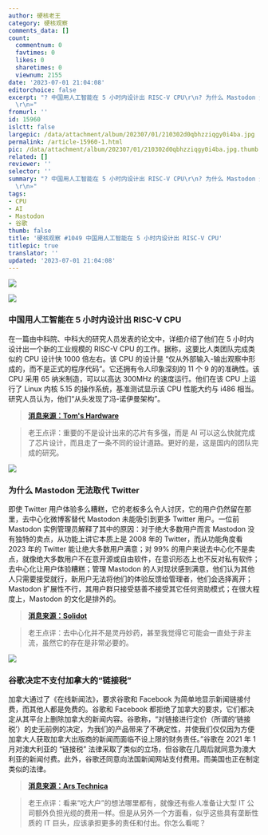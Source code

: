 ```yaml
---
author: 硬核老王
category: 硬核观察
comments_data: []
count:
  commentnum: 0
  favtimes: 0
  likes: 0
  sharetimes: 0
  viewnum: 2155
date: '2023-07-01 21:04:08'
editorchoice: false
excerpt: "? 中国用人工智能在 5 小时内设计出 RISC-V CPU\r\n? 为什么 Mastodon 无法取代 Twitter\r\n? 谷歌决定不支付加拿大的“链接税”\r\n»
  \r\n»"
fromurl: ''
id: 15960
islctt: false
largepic: /data/attachment/album/202307/01/210302d0qbhzziqgy0i4ba.jpg
permalink: /article-15960-1.html
pic: /data/attachment/album/202307/01/210302d0qbhzziqgy0i4ba.jpg.thumb.jpg
related: []
reviewer: ''
selector: ''
summary: "? 中国用人工智能在 5 小时内设计出 RISC-V CPU\r\n? 为什么 Mastodon 无法取代 Twitter\r\n? 谷歌决定不支付加拿大的“链接税”\r\n»
  \r\n»"
tags:
- CPU
- AI
- Mastodon
- 谷歌
thumb: false
title: '硬核观察 #1049 中国用人工智能在 5 小时内设计出 RISC-V CPU'
titlepic: true
translator: ''
updated: '2023-07-01 21:04:08'
---
```


![](/data/attachment/album/202307/01/210302d0qbhzziqgy0i4ba.jpg)


![](/data/attachment/album/202307/01/210316wnggtggtfg88bqgd.jpg)


### 中国用人工智能在 5 小时内设计出 RISC-V CPU


在一篇由中科院、中科大的研究人员发表的论文中，详细介绍了他们在 5 小时内设计出一个新的工业规模的 RISC-V CPU 的工作。据称，这要比人类团队完成类似的 CPU 设计快 1000 倍左右。该 CPU 的设计是 “仅从外部输入-输出观察中形成的，而不是正式的程序代码”。它还拥有令人印象深刻的 11 个 9 的的准确性。该 CPU 采用 65 纳米制造，可以以高达 300MHz 的速度运行。他们在该 CPU 上运行了 Linux 内核 5.15 的操作系统，基准测试显示该 CPU 性能大约与 i486 相当。研究人员认为，他们“从头发现了冯-诺伊曼架构”。



> 
> **[消息来源：Tom's Hardware](https://www.tomshardware.com/news/chinese-researchers-usedai-to-design-industrial-scale-risc-v-cpu-in-under-5-hours)**
> 
> 
> 



> 
> 老王点评：重要的不是设计出来的芯片有多强，而是 AI 可以这么快就完成了芯片设计，而且走了一条不同的设计道路。更好的是，这是国内的团队完成的研究。
> 
> 
> 


![](/data/attachment/album/202307/01/210329onqp6vhv8vpgcv2l.jpg)


### 为什么 Mastodon 无法取代 Twitter


即使 Twitter 用户体验多么糟糕，它的老板多么令人讨厌，它的用户仍然留在那里，去中心化微博客替代 Mastodon 未能吸引到更多 Twitter 用户。一位前 Mastodon 实例管理员解释了其中的原因：对于绝大多数用户而言 Mastodon 没有独特的卖点，从功能上讲它本质上是 2008 年的 Twitter，而从功能角度看 2023 年的 Twitter 能让绝大多数用户满意；对 99% 的用户来说去中心化不是卖点，就像绝大多数用户不在意开源或自由软件，在意识形态上也不反对私有软件；去中心化让用户体验糟糕；管理 Mastodon 的人对现状感到满意，他们认为其他人只需要接受就行，新用户无法将他们的体验反馈给管理者，他们会选择离开；Mastodon 扩展性不行，其用户群只接受慈善不接受其它任何资助模式；在很大程度上，Mastodon 的文化是排外的。



> 
> **[消息来源：Solidot](https://www.solidot.org/story?sid=75385)**
> 
> 
> 



> 
> 老王点评：去中心化并不是灵丹妙药，甚至我觉得它可能会一直处于非主流，虽然它的存在是非常必要的。
> 
> 
> 


![](/data/attachment/album/202307/01/210346m608baned8yw6a7g.jpg)


### 谷歌决定不支付加拿大的“链接税”


加拿大通过了《在线新闻法》，要求谷歌和 Facebook 为简单地显示新闻链接付费，而其他人都是免费的。谷歌和 Facebook 都拒绝了加拿大的要求，它们都决定从其平台上删除加拿大的新闻内容。谷歌称，“对链接进行定价（所谓的‘链接税’）的史无前例的决定，为我们的产品带来了不确定性，并使我们仅仅因为方便加拿大人获取加拿大出版商的新闻而面临不设上限的财务责任。”谷歌在 2021 年 1 月对澳大利亚的 “链接税” 法律采取了类似的立场，但谷歌在几周后就同意为澳大利亚的新闻付费。此外，谷歌还同意向法国新闻网站支付费用。而美国也正在制定类似的法律。



> 
> **[消息来源：Ars Technica](https://arstechnica.com/tech-policy/2023/06/google-tells-canada-it-wont-pay-link-tax-will-pull-news-links-from-search/)**
> 
> 
> 



> 
> 老王点评：看来“吃大户”的想法哪里都有，就像还有些人准备让大型 IT 公司额外负担光缆的费用一样。但是从另外一个方面看，似乎这些具有垄断性质的 IT 巨头，应该承担更多的责任和付出。你怎么看呢？
> 
> 
>